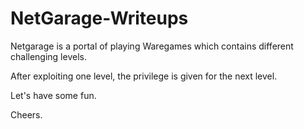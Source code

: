 # NetGarage-Writeups

Netgarage is a portal of playing Waregames which contains different challenging levels.

After exploiting one level, the privilege is given for the next level.

Let's have some fun.

Cheers.
